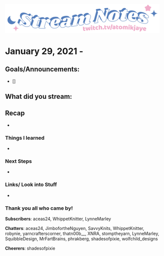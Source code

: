 [![atomikjaye Stream Notes](https://raw.githubusercontent.com/atomikjaye/Stream-Notes/master/assets/twitch-panelStream-Notes.png)](http://www.twitch.tv/atomikjaye)
# January 29, 2021 - 

## Goals/Announcements:
- [] 
 
## What did you stream:

## Recap
-

### Things I learned
- 

### Next Steps
- 

### Links/ Look into Stuff
- 

### Thank you all who came by! ###

**Subscribers**: aceas24, WhippetKnitter, LynneMarley

**Chatters**: aceas24, JimbofortheNguyen, SavvyKnits, WhippetKnitter, robynie, yarncrafterscorner, thatn00b__, XNRA, stomptheyarn, LynneMarley, SquibbleDesign, MrFartBrains, phrakberg, shadesofpixie, wolfchild_designs

**Cheerers**: shadesofpixie 
